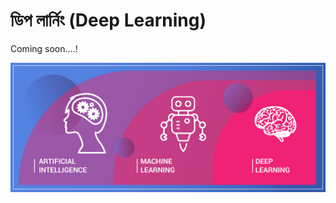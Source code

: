 # ডিপ লার্নিং \(Deep Learning\)

Coming soon....!

![](.gitbook/assets/deep-learning-vs-machine-learning-01.jpg)


